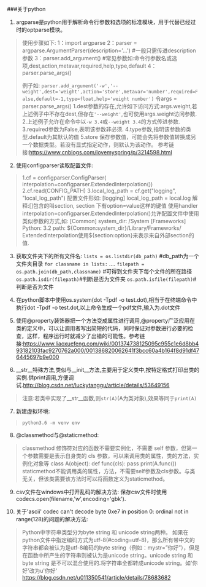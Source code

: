 ﻿###关于python

 1. argparse是python用于解析命令行参数和选项的标准模块，用于代替已经过时的optparse模块。
 >使用步骤如下:
 >1：import argparse
 >2：parser = argparse.ArgumentParser(description='...') #一般只需传进description参数
 >3：parser.add_argument() 
 >\#常见参数如:命令行参数名或选项,dest,action,metavar,required,help,type,default
 >4：parser.parse_args()
 >
 >例子如:
 >`parser.add_argument('-w','--weight',dest='weight',action='store',metavar='number',required=False,default=-1,type=float,help='weight number')`
 >令args = parser.parse_args()
 >1.dest参数的存在,允许如下访问方式:args.weight,若上述例子中不存在dest,但存在`'--weight'`,也可使用args.weight访问参数.
 >2.上述例子允许在命令中以`-w 3.4`或`--weight 3.4`的方式传进参数.
 >3.required参数为False,表明该参数非必须.
 >4.type参数,指明该参数的类型.default为其默认的值
 >5.store 保存参数值，可能会先将参数值转换成另一个数据类型。若没有显式指定动作，则默认为该动作。
 >参考链接:https://www.cnblogs.com/lovemyspring/p/3214598.html

 2. 使用configparser读取配置文件:
 >1.cf = configparser.ConfigParser(
            interpolation=configparser.ExtendedInterpolation())
 >2.cf.read(CONFIG_PATH)
 >3.local_log_path = cf.get("logging", "local_log_path")
 >配置文件形如:
 >[logging]
 >local_log_path = local.log
 >解释:[]包含的叫section,    section 下有option=value这样的键值
 >使用handler interpolation=configparser.ExtendedInterpolation()允许配置文件中使用类似参数的方式,如:
 >[Common]
 >system_dir: /System
 >[Frameworks]
 >Python: 3.2
 >path: \${Common:system_dir}/Library/Frameworks/
 >ExtendedInterpolation使用${section:option}来表示来自外部section的值.
 >

 3. 获取文件夹下的所有文件名:
 `lists = os.listdir(db_path)` #db_path为一个文件夹目录
 `for classname in lists:`
  ....   `filepath = os.path.join(db_path,classname)` #可得到文件夹下每个文件的所在路径
  `os.path.isdir(filepath)`#判断是否为文件夹
  `os.path.isfile(filepath)`#判断是否为文件

 4. 在python脚本中使用os.system(dot -Tpdf -o test.dot),相当于在终端命令中执行dot -Tpdf -o test.dot,以上命令生成一个pdf文件,输入为.dot文件
 5. 使用@property装饰器把一个方法变成属性进行调用,@property广泛应用在类的定义中，可以让调用者写出简短的代码，同时保证对参数进行必要的检查，这样，程序运行时就减少了出错的可能性。参考链接:https://www.liaoxuefeng.com/wiki/001374738125095c955c1e6d8bb493182103fac9270762a000/001386820062641f3bcc60a4b164f8d91df476445697b9e000
 6. \__str__特殊方法,类似与\__init__方法,主要用于定义类中,按特定格式打印出类的实例.供print调用,方便调试.http://blog.csdn.net/luckytanggu/article/details/53649156
 > 注意:若类中实现了\__str__函数,则`str(A)`(A为类对象),效果等同于`print(A)`
 

 7. 新建虚拟环境:
 > `python3.6 -m venv env`
 

 8. @classmethod与@staticmethod:
 >classmethod 修饰符对应的函数不需要实例化，不需要 self 参数，但第一个参数需要是表示自身类的 cls 参数，可以来调用类的属性，类的方法，实例化对象等
 >class A(object):
 >def func(cls):
 >pass
 >print(A.func())
 >staticmethod不能调用类的属性，方法，不需要self参数及cls参数。与类无关，但该类需要该方法时可以将函数定义为staticmethod。

 9. csv文件在windows中打开乱码的解决方法: 保存csv文件时使用codecs.open(filename,'w',encoding='gbk').


 10. 关于'ascii' codec can't decode byte 0xe7 in position 0: ordinal not in range(128)的问题的解决方法:
 > Python中字符串类型分为byte string 和 unicode string两种。 如果在python文件中指定编码方式为utf-8(#coding=utf-8)，那么所有带中文的字符串都会被认为是utf-8编码的byte string（例如：mystr=”你好”），但是在函数中所产生的字符串则被认为是unicode string。unicode string 和 byte string 是不可以混合使用的.将字符串全都转成unicode string。如'你好'改为u'你好'
 https://blog.csdn.net/u011350541/article/details/78683682
